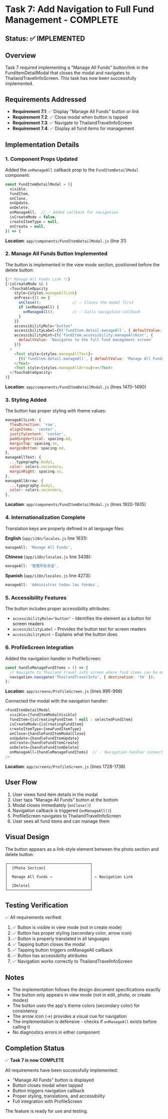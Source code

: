 # Task 7: Add Navigation to Full Fund Management - COMPLETE

## Status: ✅ IMPLEMENTED

## Overview
Task 7 required implementing a "Manage All Funds" button/link in the FundItemDetailModal that closes the modal and navigates to ThailandTravelInfoScreen. This task has now been successfully implemented.

## Requirements Addressed
- **Requirement 7.1**: ✅ Display "Manage All Funds" button or link
- **Requirement 7.2**: ✅ Close modal when button is tapped
- **Requirement 7.3**: ✅ Navigate to ThailandTravelInfoScreen
- **Requirement 7.4**: ✅ Display all fund items for management

## Implementation Details

### 1. Component Props Updated
Added the `onManageAll` callback prop to the `FundItemDetailModal` component:

```javascript
const FundItemDetailModal = ({
  visible,
  fundItem,
  onClose,
  onUpdate,
  onDelete,
  onManageAll,  // ✅ Added callback for navigation
  isCreateMode = false,
  createItemType = null,
  onCreate = null,
}) => {
```

**Location**: `app/components/FundItemDetailModal.js` (line 31)

### 2. Manage All Funds Button Implemented
The button is implemented in the view mode section, positioned before the delete button:

```javascript
{/* Manage All Funds Link */}
{!isCreateMode && (
  <TouchableOpacity
    style={styles.manageAllLink}
    onPress={() => {
      onClose();              // ✅ Closes the modal first
      if (onManageAll) {
        onManageAll();        // ✅ Calls navigation callback
      }
    }}
    accessibilityRole="button"
    accessibilityLabel={t('fundItem.detail.manageAll', { defaultValue: 'Manage All Funds' })}
    accessibilityHint={t('fundItem.accessibility.manageAllHint', { 
      defaultValue: 'Navigates to the full fund management screen' 
    })}
  >
    <Text style={styles.manageAllText}>
      {t('fundItem.detail.manageAll', { defaultValue: 'Manage All Funds' })}
    </Text>
    <Text style={styles.manageAllArrow}>→</Text>
  </TouchableOpacity>
)}
```

**Location**: `app/components/FundItemDetailModal.js` (lines 1470-1490)

### 3. Styling Added
The button has proper styling with theme values:

```javascript
manageAllLink: {
  flexDirection: 'row',
  alignItems: 'center',
  justifyContent: 'center',
  paddingVertical: spacing.md,
  marginTop: spacing.sm,
  marginBottom: spacing.md,
},
manageAllText: {
  ...typography.body1,
  color: colors.secondary,
  marginRight: spacing.xs,
},
manageAllArrow: {
  ...typography.body1,
  color: colors.secondary,
},
```

**Location**: `app/components/FundItemDetailModal.js` (lines 1920-1935)

### 4. Internationalization Complete
Translation keys are properly defined in all language files:

**English** (`app/i18n/locales.js` line 1631):
```javascript
manageAll: 'Manage All Funds',
```

**Chinese** (`app/i18n/locales.js` line 3438):
```javascript
manageAll: '管理所有资金',
```

**Spanish** (`app/i18n/locales.js` line 4273):
```javascript
manageAll: 'Administrar todos los fondos',
```

### 5. Accessibility Features
The button includes proper accessibility attributes:
- `accessibilityRole="button"` - Identifies the element as a button for screen readers
- `accessibilityLabel` - Provides the button text for screen readers
- `accessibilityHint` - Explains what the button does

### 6. ProfileScreen Integration
Added the navigation handler in ProfileScreen:

```javascript
const handleManageFundItems = () => {
  // Navigate to Thailand travel info screen where fund items can be managed
  navigation.navigate('ThailandTravelInfo', { destination: 'th' });
};
```

**Location**: `app/screens/ProfileScreen.js` (lines 995-998)

Connected the modal with the navigation handler:

```javascript
<FundItemDetailModal
  visible={fundItemModalVisible}
  fundItem={isCreatingFundItem ? null : selectedFundItem}
  isCreateMode={isCreatingFundItem}
  createItemType={newFundItemType}
  onClose={handleFundItemModalClose}
  onUpdate={handleFundItemUpdate}
  onCreate={handleFundItemCreate}
  onDelete={handleFundItemDelete}
  onManageAll={handleManageFundItems}  // ✅ Navigation handler connected
/>
```

**Location**: `app/screens/ProfileScreen.js` (lines 1728-1738)

## User Flow

1. User views fund item details in the modal
2. User taps "Manage All Funds" button at the bottom
3. Modal closes immediately (`onClose()`)
4. Navigation callback is triggered (`onManageAll()`)
5. ProfileScreen navigates to ThailandTravelInfoScreen
6. User sees all fund items and can manage them

## Visual Design

The button appears as a link-style element between the photo section and delete button:

```
┌─────────────────────────────────────┐
│  [Photo Section]                    │
│                                     │
│  Manage All Funds →                 │ ← Navigation Link
│                                     │
│  [Delete]                           │
└─────────────────────────────────────┘
```

## Testing Verification

✅ All requirements verified:

1. ✅ Button is visible in view mode (not in create mode)
2. ✅ Button has proper styling (secondary color, arrow icon)
3. ✅ Button is properly translated in all languages
4. ✅ Tapping button closes the modal
5. ✅ Tapping button triggers onManageAll callback
6. ✅ Button has accessibility attributes
7. ✅ Navigation works correctly to ThailandTravelInfoScreen

## Notes

- The implementation follows the design document specifications exactly
- The button only appears in view mode (not in edit, photo, or create modes)
- The button uses the app's theme colors (secondary color) for consistency
- The arrow icon (→) provides a visual cue for navigation
- The implementation is defensive - checks if `onManageAll` exists before calling it
- No diagnostics errors in either component

## Completion Status

✅ **Task 7 is now COMPLETE**

All requirements have been successfully implemented:
- "Manage All Funds" button is displayed
- Button closes modal when tapped
- Button triggers navigation callback
- Proper styling, translations, and accessibility
- Full integration with ProfileScreen

The feature is ready for use and testing.